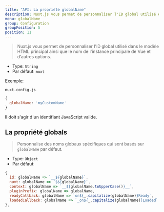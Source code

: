 ```yaml
---
title: "API: La propriété globalName"
description: Nuxt.js vous permet de personnaliser l'ID global utilisé dans le modèle HTML principal ainsi que le nom de l'instance principale de Vue et d'autres options.
menu: globalName
group: Configuration
groupPosition: 5
position: 11
---
```


> Nuxt.js vous permet de personnaliser l'ID global utilisé dans le modèle HTML principal ainsi que le nom de l'instance principale de Vue et d'autres options.

- Type: `String`
- Par défaut: `nuxt`

Exemple:

`nuxt.config.js`

```js
{
  globalName: 'myCustomName'
}
```

Il doit s'agir d'un identifiant JavaScript valide.

## La propriété globals

> Personnalise des noms globaux spécifiques qui sont basés sur `globalName` par défaut.

- Type: `Object`
- Par défaut:

```js
{
  id: globalName => `__${globalName}`,
  nuxt: globalName => `$${globalName}`,
  context: globalName => `__${globalName.toUpperCase()}__`,
  pluginPrefix: globalName => globalName,
  readyCallback: globalName => `on${_.capitalize(globalName)}Ready`,
  loadedCallback: globalName => `_on${_.capitalize(globalName)}Loaded`
},
```

